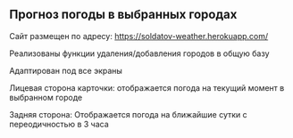Прогноз погоды в выбранных городах
-----------------
Сайт размещен по адресу: https://soldatov-weather.herokuapp.com/

Реализованы функции удаления/добавления городов в общую базу

Адаптирован под все экраны

Лицевая сторона карточки: отображается погода на текущий момент в выбранном городе

Задняя сторона: Отображается погода на ближайшие сутки с переодичностью в 3 часа
